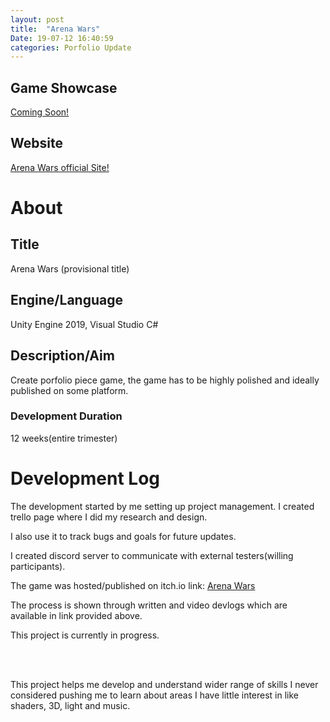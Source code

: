 ```yaml
---
layout: post
title:  "Arena Wars"
Date: 19-07-12 16:40:59 
categories: Porfolio Update
---
```


<h2><b>Game Showcase</b></h2>
<p><a href="">Coming Soon!</a></p>
<h2>Website</h2>
<p><a href="https://dominikwaldowski.itch.io/arenawars">Arena Wars official Site!</a></p>
<h1><b>About</b></h1>
<h2><b>Title</b></h2>
<p>Arena Wars (provisional title)</p>
<h2><b>Engine/Language</b></h2>
<p>Unity Engine 2019, Visual Studio C# </p>
<h2><b> Description/Aim</b></h2>
<p>Create porfolio piece game, the game has to be highly polished and ideally published on some platform.</p>
<h3>Development Duration</h3>
<p>12 weeks(entire trimester)</p>
<h1><b>Development Log</b></h1>
<p>The development started by me setting up project management. I created trello page where I did my research and design.</p>
<p>I also use it to track bugs and goals for future updates.</p>
<p>I created discord server to communicate with external testers(willing participants).</p>
<p>The game was hosted/published on itch.io link: <a href="https://dominikwaldowski.itch.io/arenawars">Arena Wars</a></p>
<p>The process is shown through written and video devlogs which are available in link provided above.</p>
<p>This project is currently in progress.</p>
<br></br>
<p>This project helps me develop and understand wider range of skills I never considered pushing me to learn about areas I have little interest in like shaders, 3D, light and music.
</p>

<br></br>
<p>

